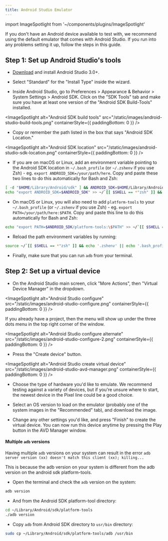 ```yaml
---
title: Android Studio Emulator
---
```


import ImageSpotlight from '~/components/plugins/ImageSpotlight'

If you don't have an Android device available to test with, we recommend using the default emulator that comes with Android Studio. If you run into any problems setting it up, follow the steps in this guide.

## Step 1: Set up Android Studio's tools

- [Download](https://developer.android.com/studio) and install Android Studio 3.0+.

- Select "Standard" for the "Install Type" inside the wizard.

- Inside Android Studio, go to Preferences > Appearance & Behavior > System Settings > Android SDK. Click on the "SDK Tools" tab and make sure you have at least one version of the "Android SDK Build-Tools" installed.

<ImageSpotlight alt="Android SDK build tools" src="/static/images/android-studio-build-tools.png" containerStyle={{ paddingBottom: 0 }} />

- Copy or remember the path listed in the box that says "Android SDK Location."

<ImageSpotlight alt="Android SDK location" src="/static/images/android-studio-sdk-location.png" containerStyle={{ paddingBottom: 0 }} />

- If you are on macOS or Linux, add an environment variable pointing to the Android SDK location in `~/.bash_profile` (or `~/.zshenv` if you use Zsh) - eg. `export ANDROID_SDK=/your/path/here`. Copy and paste these two lines to do this automatically for Bash and Zsh:

```bash
[ -d "$HOME/Library/Android/sdk" ] && ANDROID_SDK=$HOME/Library/Android/sdk || ANDROID_SDK=$HOME/Android/Sdk
echo "export ANDROID_SDK=$ANDROID_SDK" >> ~/`[[ $SHELL == *"zsh" ]] && echo '.zshenv' || echo '.bash_profile'`
```

- On macOS or Linux, you will also need to add `platform-tools` to your `~/.bash_profile` (or `~/.zshenv` if you use Zsh) - eg. `export PATH=/your/path/here:$PATH`. Copy and paste this line to do this automatically for Bash and Zsh:

```bash
echo "export PATH=$ANDROID_SDK/platform-tools:\$PATH" >> ~/`[[ $SHELL == *"zsh" ]] && echo '.zshenv' || echo '.bash_profile'`
```

- Reload the path environment variables by running:

```bash
source ~/`[[ $SHELL == *"zsh" ]] && echo '.zshenv' || echo '.bash_profile'`
```

- Finally, make sure that you can run `adb` from your terminal.

## Step 2: Set up a virtual device

- On the Android Studio main screen, click "More Actions", then "Virtual Device Manager" in the dropdown.

<ImageSpotlight alt="Android Studio configure" src="/static/images/android-studio-configure.png" containerStyle={{ paddingBottom: 0 }} />

If you already have a project, then the menu will show up under the three dots menu in the top right corner of the window.

<ImageSpotlight alt="Android Studio configure alternate" src="/static/images/android-studio-configure-2.png" containerStyle={{ paddingBottom: 0 }} />

- Press the "Create device" button.

<ImageSpotlight alt="Android Studio create virtual device" src="/static/images/android-studio-avd-manager.png" containerStyle={{ paddingBottom: 0 }} />

- Choose the type of hardware you'd like to emulate. We recommend testing against a variety of devices, but if you're unsure where to start, the newest device in the Pixel line could be a good choice.

- Select an OS version to load on the emulator (probably one of the system images in the "Recommended" tab), and download the image.

- Change any other settings you'd like, and press "Finish" to create the virtual device. You can now run this device anytime by pressing the Play button in the AVD Manager window.

#### Multiple `adb` versions

Having multiple `adb` versions on your system can result in the error `adb server version (xx) doesn't match this client (xx); killing...`

This is because the adb version on your system is different from the adb version on the android sdk platform-tools.

- Open the terminal and check the `adb` version on the system:

```bash
adb version
```

- And from the Android SDK platform-tool directory:

```bash
cd ~/Library/Android/sdk/platform-tools
./adb version
```

- Copy `adb` from Android SDK directory to `usr/bin` directory:

```bash
sudo cp ~/Library/Android/sdk/platform-tools/adb /usr/bin
```
